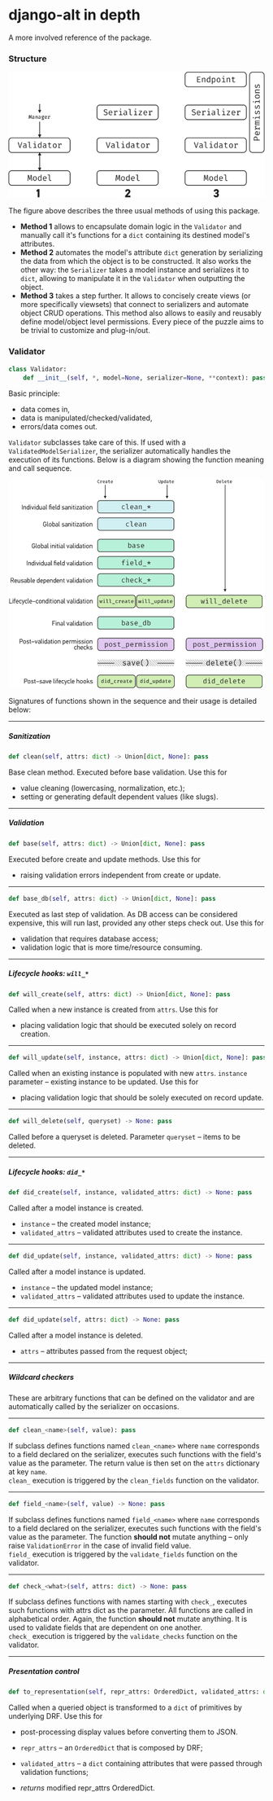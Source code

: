 # django-alt in depth

A more involved reference of the package.
### Structure

![package]

The figure above describes the three usual methods of using this package.
 - **Method 1** allows to encapsulate domain logic in the `Validator` and
 manually call it's functions for a `dict` containing its destined model's
 attributes.
 - **Method 2** automates the model's attribute `dict` generation by 
 serializing the data from which the object is to be constructed. It also
 works the other way: the `Serializer` takes a model instance and serializes
 it to `dict`, allowing to manipulate it in the `Validator` when outputting
 the object.
 - **Method 3** takes a step further. It allows to concisely create views
 (or more specifically viewsets) that connect to serializers and automate
 object CRUD operations. This method also allows to easily and reusably
 define model/object level permissions. Every piece of the puzzle aims to
 be trivial to customize and plug-in/out.
 

### Validator
```python
class Validator:
    def __init__(self, *, model=None, serializer=None, **context): pass
``` 

Basic principle: 
 - data comes in, 
 - data is manipulated/checked/validated, 
 - errors/data comes out.
 
`Validator` subclasses take care of this. If used with a 
`ValidatedModelSerializer`, the serializer automatically 
handles the execution of its functions. Below is a diagram 
showing the function meaning and call sequence.
 
![sequence]

Signatures of functions shown in the sequence and their usage is
detailed below:

----------------------
##### Sanitization 
```python
def clean(self, attrs: dict) -> Union[dict, None]: pass
```
Base clean method. Executed before base validation. Use this for
- value cleaning (lowercasing, normalization, etc.);
- setting or generating default dependent values (like slugs).

----------------------
##### Validation
```python
def base(self, attrs: dict) -> Union[dict, None]: pass
```
Executed before create and update methods. Use this for
- raising validation errors independent from create or update.

----------------------
```python
def base_db(self, attrs: dict) -> Union[dict, None]: pass
```
Executed as last step of validation. As DB access can be considered 
expensive, this will run last, provided any other steps check out. Use this for
- validation that requires database access;
- validation logic that is more time/resource consuming.

----------------------
##### Lifecycle hooks: `will_*`
```python
def will_create(self, attrs: dict) -> Union[dict, None]: pass
```
Called when a new instance is created from `attrs`. Use this for
- placing validation logic that should be executed solely on record creation.

----------------------
```python
def will_update(self, instance, attrs: dict) -> Union[dict, None]: pass
```
Called when an existing instance is populated with new `attrs`.
`instance` parameter &ndash; existing instance to be updated.
Use this for
- placing validation logic that should be solely executed on record update.

----------------------
```python
def will_delete(self, queryset) -> None: pass
```
Called before a queryset is deleted. Parameter `queryset` &ndash; items to be deleted.

----------------------
##### Lifecycle hooks: `did_*`
```python
def did_create(self, instance, validated_attrs: dict) -> None: pass
```
Called after a model instance is created. 
 - `instance` &ndash; the created model instance;
 - `validated_attrs` &ndash; validated attributes used to create the instance.
 
----------------------
```python
def did_update(self, instance, validated_attrs: dict) -> None: pass
```
Called after a model instance is updated. 
 - `instance` &ndash; the updated model instance;
 - `validated_attrs` &ndash; validated attributes used to update the instance.
 
----------------------
```python
def did_update(self, attrs: dict) -> None: pass
```
Called after a model instance is deleted.
 - `attrs` &ndash; attributes passed from the request object;
 
----------------------
##### Wildcard checkers
These are arbitrary functions that can be defined on the validator and
are automatically called by the serializer on occasions.

----------------------
```python
def clean_<name>(self, value): pass
```
 If subclass defines functions named `clean_<name>` where 
 `name` corresponds to a field declared on the serializer, 
 executes such functions with the field's value as the parameter. 
 The return value is then set on the `attrs` dictionary at key `name`.    
 `clean_` execution is triggered by the `clean_fields` function on 
 the validator.
 
----------------------
```python
def field_<name>(self, value) -> None: pass
```
 If subclass defines functions named `field_<name>` where 
 `name` corresponds to a field declared on the serializer, 
 executes such functions with the field's value as the parameter. 
 The function **should not** mutate anything &ndash; 
 only raise `ValidationError` in the case of invalid field value.  
 `field_` execution is triggered by the `validate_fields` function on 
 the validator.
 
----------------------
```python
def check_<what>(self, attrs: dict) -> None: pass
```
 If subclass defines functions with names starting with `check_`,
 executes such functions with attrs dict as the parameter.
 All functions are called in alphabetical order.
 Again, the function **should not** mutate anything. It is used to
 validate fields that are dependent on one another.   
 `check_` execution is triggered by the `validate_checks` function on 
 the validator.
 
----------------------
##### Presentation control
```python
def to_representation(self, repr_attrs: OrderedDict, validated_attrs: dict = None) -> OrderedDict: pass
```
Called when a queried object is transformed to a `dict` 
of primitives by underlying DRF. Use this for
- post-processing display values before converting them to JSON.


- `repr_attrs` &ndash; an `OrderedDict` that is composed by DRF;
- `validated_attrs` &ndash; a `dict` containing attributes that 
were passed through validation functions;
- *returns* modified repr_attrs OrderedDict.


[package]: package-composition.png "django-alt composition"
[sequence]: validation-sequence.png "Validator execution sequence"
